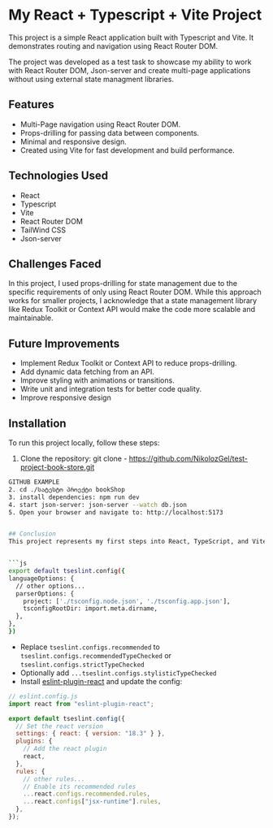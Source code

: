 # My React + Typescript + Vite Project

This project is a simple React application built with Typescript and Vite. It demonstrates routing and navigation using React Router DOM.

The project was developed as a test task to showcase my ability to work with React Router DOM, Json-server and create multi-page applications without using external state managment libraries.

## Features

- Multi-Page navigation using React Router DOM.
- Props-drilling for passing data between components.
- Minimal and responsive design.
- Created using Vite for fast development and build performance.

## Technologies Used

- React
- Typescript
- Vite
- React Router DOM
- TailWind CSS
- Json-server

## Challenges Faced

In this project, I used props-drilling for state management due to the specific requirements of only using React Router DOM. While this approach works for smaller projects, I acknowledge that a state management library like Redux Toolkit or Context API would make the code more scalable and maintainable.

## Future Improvements

- Implement Redux Toolkit or Context API to reduce props-drilling.
- Add dynamic data fetching from an API.
- Improve styling with animations or transitions.
- Write unit and integration tests for better code quality.
- Improve responsive design

## Installation

To run this project locally, follow these steps:

1. Clone the repository:
   git clone - https://github.com/NikolozGel/test-project-book-store.git

````bash
GITHUB EXAMPLE
2. cd ./სატესტო პროექტი bookShop
3. install dependencies: npm run dev
4. start json-server: json-server --watch db.json
5. Open your browser and navigate to: http://localhost:5173


## Conclusion
This project represents my first steps into React, TypeScript, and Vite. It demonstrates routing and navigation concepts while following the given constraints. I look forward to improving the code based on feedback and learning more advanced techniques.


```js
export default tseslint.config({
languageOptions: {
  // other options...
  parserOptions: {
    project: ['./tsconfig.node.json', './tsconfig.app.json'],
    tsconfigRootDir: import.meta.dirname,
  },
},
})
````

- Replace `tseslint.configs.recommended` to `tseslint.configs.recommendedTypeChecked` or `tseslint.configs.strictTypeChecked`
- Optionally add `...tseslint.configs.stylisticTypeChecked`
- Install [eslint-plugin-react](https://github.com/jsx-eslint/eslint-plugin-react) and update the config:

```js
// eslint.config.js
import react from "eslint-plugin-react";

export default tseslint.config({
  // Set the react version
  settings: { react: { version: "18.3" } },
  plugins: {
    // Add the react plugin
    react,
  },
  rules: {
    // other rules...
    // Enable its recommended rules
    ...react.configs.recommended.rules,
    ...react.configs["jsx-runtime"].rules,
  },
});
```
